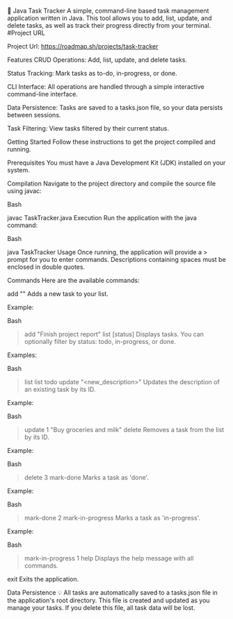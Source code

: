 🚀 Java Task Tracker
A simple, command-line based task management application written in Java. This tool allows you to add, list, update, and delete tasks, as well as track their progress directly from your terminal.
#Project URL

Project Url: https://roadmap.sh/projects/task-tracker

Features
CRUD Operations: Add, list, update, and delete tasks.

Status Tracking: Mark tasks as to-do, in-progress, or done.

CLI Interface: All operations are handled through a simple interactive command-line interface.

Data Persistence: Tasks are saved to a tasks.json file, so your data persists between sessions.

Task Filtering: View tasks filtered by their current status.

Getting Started
Follow these instructions to get the project compiled and running.

Prerequisites
You must have a Java Development Kit (JDK) installed on your system.

Compilation
Navigate to the project directory and compile the source file using javac:

Bash

javac TaskTracker.java
Execution
Run the application with the java command:

Bash

java TaskTracker
Usage
Once running, the application will provide a > prompt for you to enter commands. Descriptions containing spaces must be enclosed in double quotes.

Commands
Here are the available commands:

add "<description>"
Adds a new task to your list.

Example:

Bash

> add "Finish project report"
list [status]
Displays tasks. You can optionally filter by status: todo, in-progress, or done.

Examples:

Bash

> list
> list todo
update <id> "<new_description>"
Updates the description of an existing task by its ID.

Example:

Bash

> update 1 "Buy groceries and milk"
delete <id>
Removes a task from the list by its ID.

Example:

Bash

> delete 3
mark-done <id>
Marks a task as 'done'.

Example:

Bash

> mark-done 2
mark-in-progress <id>
Marks a task as 'in-progress'.

Example:

Bash

> mark-in-progress 1
help
Displays the help message with all commands.

exit
Exits the application.

Data Persistence 💡
All tasks are automatically saved to a tasks.json file in the application's root directory. This file is created and updated as you manage your tasks. If you delete this file, all task data will be lost.